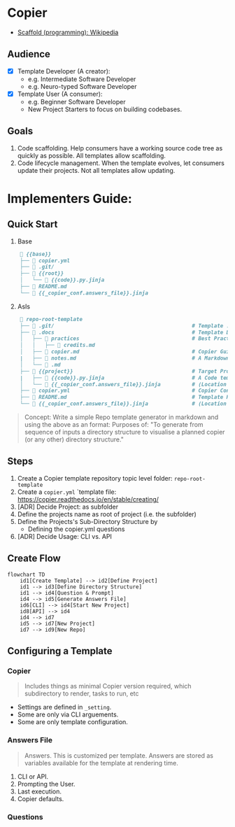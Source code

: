 # Copier

- [Scaffold (programming): Wikipedia](https://en.wikipedia.org/wiki/Scaffold_(programming))

## Audience

- [x] Template Developer (A creator):
    - e.g. Intermediate Software Developer
    - e.g. Neuro-typed Software Developer
- [x] Template User (A consumer):
    - e.g. Beginner Software Developer
    - New Project Starters to focus on building codebases.

## Goals

1. Code scaffolding. Help consumers have a working source code tree as quickly as possible. All templates allow
   scaffolding.
2. Code lifecycle management. When the template evolves, let consumers update their projects. Not all templates
   allow updating.

# Implementers Guide:

## Quick Start

1. Base

```markdown
    📁 {{base}}
    ├── 📄 copier.yml
    ├── 📁 .git/
    ├── 📁 {{root}}
    │   └── 📄 {{code}}.py.jinja 
    ├── 📄 README.md
    └── 📄 {{_copier_conf.answers_file}}.jinja 
```

2. AsIs

```markdown
    📁 repo-root-template
    ├── 📁 .git/                                            # Template .git
    ├── 📁 .docs                                            # Template Docs
    │   ├── 📁 practices                                    # Best Practices
    │   │   ├── 📄 credits.md 
    │   ├── 📄 copier.md                                    # Copier Guide
    |   ├── 📄 notes.md                                     # A Markdown file
    │   └── 📄 .md  
    ├── 📁 {{project}}                                      # Target Project Template
    |   ├── 📄 {{code}}.py.jinja                            # A Code template
    │   └── 📄 {{_copier_conf.answers_file}}.jinja          # (Location 1)
    ├── 📄 copier.yml                                       # Copier Config
    ├── 📄 README.md                                        # Template Readme
    └── 📄 {{_copier_conf.answers_file}}.jinja              # (Location 2)
```

> Concept: Write a simple Repo template generator in markdown and using the above as an format: Purposes of: "To
> generate from sequence of inputs a directory structure to visualise a planned copier (or any other) directory
> structure."

## Steps

1. Create a Copier template repository topic level folder: `repo-root-template`
2. Create a `copier.yml` `template file: https://copier.readthedocs.io/en/stable/creating/
3. [ADR] Decide Project: as subfolder
4. Define the projects name as root of project (i.e. the subfolder)
5. Define the Projects's Sub-Directory Structure by
    - Defining the copier.yml questions
6. [ADR] Decide Usage: CLI vs. API

## Create Flow

```mermaid
flowchart TD
	id1[Create Template] --> id2[Define Project]
	id1 --> id3[Define Directory Structure]
	id1 --> id4[Question & Prompt]
	id4 --> id5[Generate Answers File]
	id6[CLI] --> id4[Start New Project]
	id8[API] --> id4
	id4 --> id7
	id5 --> id7[New Project]
	id7 --> id9[New Repo]
```

## Configuring a Template

### Copier

> Includes things as minimal Copier version required, which subdirectory to render, tasks to run, etc

- Settings are defined in `_setting`.
- Some are only via CLI arguements.
- Some are only template configuration.

### Answers File

> Answers. This is customized per template.
> Answers are stored as variables available for the template at rendering time.

1. CLI or API.
2. Prompting the User.
3. Last execution.
4. Copier defaults.

### Questions
